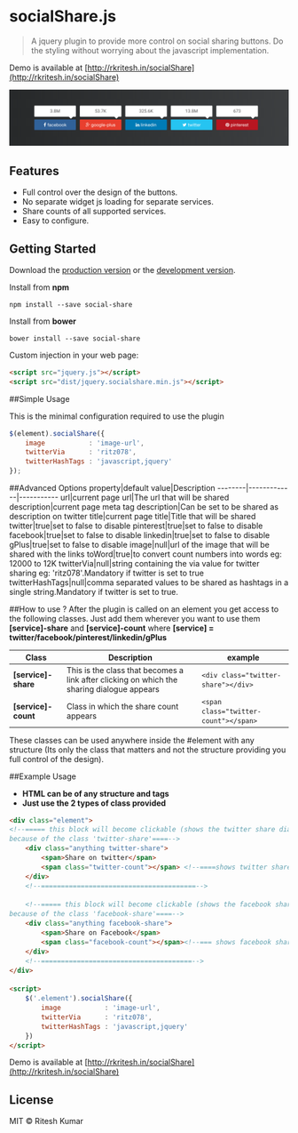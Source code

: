# socialShare.js

> A jquery plugin to provide more control on social sharing buttons.
> Do the styling without worrying about the javascript implementation.

Demo is available at [http://rkritesh.in/socialShare](http://rkritesh.in/socialShare)


![screen](demo/screen.png)

Features
--------

* Full control over the design of the buttons.
* No separate widget js loading for separate services.
* Share counts of all supported services.
* Easy to configure.


## Getting Started

Download the [production version][min] or the [development version][max].

[min]: https://raw.githubusercontent.com/ritz078/jquery-social-js/master/dist/jquery.socialshare.min.js
[max]: https://raw.githubusercontent.com/ritz078/jquery-social-js/master/dist/jquery.socialshare.js

Install from **npm**
```
npm install --save social-share
```

Install from **bower**
```
bower install --save social-share
```

Custom injection in your web page:

```html
<script src="jquery.js"></script>
<script src="dist/jquery.socialshare.min.js"></script>
```

##Simple Usage

This is the minimal configuration required to use the plugin

```javascript
$(element).socialShare({
	image 			: 'image-url',
	twitterVia		: 'ritz078',
	twitterHashTags : 'javascript,jquery'
});
```

##Advanced Options
property|default value|Description
--------|-------------|-----------
url|current page url|The url that will be shared
description|current page meta tag description|Can be set to be shared as description on twitter
title|current page title|Title that will be shared
twitter|true|set to false to disable 
pinterest|true|set to false to disable
facebook|true|set to false to disable
linkedin|true|set to false to disable
gPlus|true|set to false to disable
image|null|url of the image that will be shared with the links
toWord|true|to convert count numbers into words eg: 12000 to 12K
twitterVia|null|string containing the via value for twitter sharing eg: 'ritz078'.Mandatory if twitter is set to true
twitterHashTags|null|comma separated values to be shared as hashtags in a single string.Mandatory if twitter is set to true.

##How to use ?
After the plugin is called on an element you get access to the following classes. Just add them wherever you want to use them
**[service]-share** and **[service]-count**
where **[service] = twitter/facebook/pinterest/linkedin/gPlus**

Class|Description|example
------|----------|-------
**[service]-share**|This is the class that becomes a link after clicking on which the sharing dialogue appears| ```<div class="twitter-share"></div>```
**[service]-count**|Class in which the share count appears|```<span class="twitter-count"></span>```

These classes can be used anywhere inside the #element with any structure (Its only the class that matters and not the structure providing you full control of the design).

##Example Usage

* **HTML can be of any structure and tags**
* **Just use the 2 types of class provided**

```html
<div class="element">
<!--===== this block will become clickable (shows the twitter share dialogue on click) 
because of the class 'twitter-share'====-->
	<div class="anything twitter-share">
		<span>Share on twitter</span>
		<span class="twitter-count"></span> <!--====shows twitter share count==-->
	</div>
	<!--=======================================-->

	<!--===== this block will become clickable (shows the facebook share dialogue on click) 
because of the class 'facebook-share'====-->
	<div class="anything facebook-share">
		<span>Share on Facebook</span>
		<span class="facebook-count"></span><!--=== shows facebook share count==-->
	</div>
	<!--======================================-->
</div>

<script>
	$('.element').socialShare({
		image 			: 'image-url',
		twitterVia		: 'ritz078',
		twitterHashTags : 'javascript,jquery'
	})
</script>


```

Demo is available at [http://rkritesh.in/socialShare](http://rkritesh.in/socialShare)

## License

MIT © Ritesh Kumar
